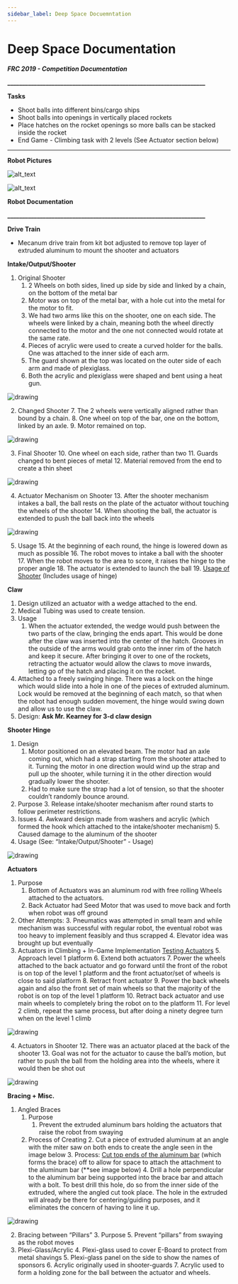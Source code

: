 ```yaml
---
sidebar_label: Deep Space Docuemntation
---
```


# Deep Space Documentation

**_FRC 2019 - Competition Documentation_**

**___________________________________________________________________**

**Tasks**



* Shoot balls into different bins/cargo ships
* Shoot balls into openings in vertically placed rockets
* Place hatches on the rocket openings so more balls can be stacked inside the rocket
* End Game - Climbing task with 2 levels (See Actuator section below)



---


**Robot Pictures**




![alt_text](images/image1.png "image_tooltip")



![alt_text](images/image2.jpg "image_tooltip")




**Robot Documentation**

**___________________________________________________________________**

**Drive Train**



* Mecanum drive train from kit bot adjusted to remove top layer of extruded aluminum to mount the shooter and actuators

**Intake/Output/Shooter**



1. Original Shooter
    1. 2 Wheels on both sides, lined up side by side and linked by a chain, on the bottom of the metal bar
    2. Motor was on top of the metal bar, with a hole cut into the metal for the motor to fit.
    3. We had two arms like this on the shooter, one on each side. The wheels were linked by a chain, meaning both the wheel directly connected to the motor and the one not connected would rotate at the same rate.
    4. Pieces of acrylic were used to create a curved holder for the balls. One was attached to the inner side of each arm.
    5. The guard shown at the top was located on the outer side of each arm and made of plexiglass.
    6. Both the acrylic and plexiglass were shaped and bent using a heat gun.




![drawing](https://docs.google.com/drawings/d/12345/export/png)



2. Changed Shooter
    7. The 2 wheels were vertically aligned rather than bound by a chain.
    8. One wheel on top of the bar, one on the bottom, linked by an axle.
    9. Motor remained on top.



![drawing](https://docs.google.com/drawings/d/12345/export/png)



3. Final Shooter
    10. One wheel on each side, rather than two
    11. Guards changed to bent pieces of metal
    12. Material removed from the end to create a thin sheet



![drawing](https://docs.google.com/drawings/d/12345/export/png)



4. Actuator Mechanism on Shooter
    13. After the shooter mechanism intakes a ball, the ball rests on the plate of the actuator without touching the wheels of the shooter
    14. When shooting the ball, the actuator is extended to push the ball back into the wheels



![drawing](https://docs.google.com/drawings/d/12345/export/png)



5. Usage
    15. At the beginning of each round, the hinge is lowered down as much as possible
    16. The robot moves to intake a ball with the shooter
    17. When the robot moves to the area to score, it raises the hinge to the proper angle
    18. The actuator is extended to launch the ball
    19. [Usage of Shooter](https://drive.google.com/file/d/1IrHA1J7CzK5Hf-GdQXEFkW_3aWTjqtrX/view?usp=sharing) (Includes usage of hinge)



**Claw**



1. Design utilized an actuator with a wedge attached to the end.
2. Medical Tubing was used to create tension.
3. Usage
    1. When the actuator extended, the wedge would push between the two parts of the claw, bringing the ends apart. This would be done after the claw was inserted into the center of the hatch. Grooves in the outside of the arms would grab onto the inner rim of the hatch and keep it secure. After bringing it over to one of the rockets, retracting the actuator would allow the claws to move inwards, letting go of the hatch and placing it on the rocket.
4. Attached to a freely swinging hinge. There was a lock on the hinge which would slide into a hole in one of the pieces of extruded aluminum. Lock would be removed at the beginning of each match, so that when the robot had enough sudden movement, the hinge would swing down and allow us to use the claw.
5. Design: **Ask Mr. Kearney for 3-d claw design**



**Shooter Hinge**



1. Design
    1. Motor positioned on an elevated beam. The motor had an axle coming out, which had a strap starting from the shooter attached to it. Turning the motor in one direction would wind up the strap and pull up the shooter, while turning it in the other direction would gradually lower the shooter.
    2. Had to make sure the strap had a lot of tension, so that the shooter couldn’t randomly bounce around.
2. Purpose
    3. Release intake/shooter mechanism after round starts to follow perimeter restrictions.
3. Issues
    4. Awkward design made from washers and acrylic (which formed the hook which attached to the intake/shooter mechanism)
    5. Caused damage to the aluminum of the shooter
4. Usage (See: “Intake/Output/Shooter” - Usage)



![drawing](https://docs.google.com/drawings/d/12345/export/png)



**Actuators**



1. Purpose
    1. Bottom of Actuators was an aluminum rod with free rolling Wheels attached to the actuators. 
    2. Back Actuator had Seed Motor that was used to move back and forth when robot was off ground
2. Other Attempts: 
    3. Pneumatics was attempted in small team and while mechanism was successful with regular robot, the eventual robot was too heavy to implement feasibly and thus scrapped
    4. Elevator idea was brought up but eventually
3. Actuators in Climbing + In-Game Implementation [Testing Actuators](https://drive.google.com/file/d/11GiTpIHZkdGXb14OJ4V5qQ_5p1tUAzML/view?usp=sharing)
    5. Approach level 1 platform
    6. Extend both actuators
    7. Power the wheels attached to the back actuator and go forward until the front of the robot is on top of the level 1 platform and the front actuator/set of wheels is close to said platform
    8. Retract front actuator
    9. Power the back wheels again and also the front set of main wheels so that the majority of the robot is on top of the level 1 platform
    10. Retract back actuator and use main wheels to completely bring the robot on to the platform
    11. For level 2 climb, repeat the same process, but after doing a ninety degree turn when on the level 1 climb



![drawing](https://docs.google.com/drawings/d/12345/export/png)



4. Actuators in Shooter
    12. There was an actuator placed at the back of the shooter
    13. Goal was not for the actuator to cause the ball’s motion, but rather to push the ball from the holding area into the wheels, where it would then be shot out



![drawing](https://docs.google.com/drawings/d/12345/export/png)



**Bracing + Misc.**



1. Angled Braces
    1. Purpose
        1. Prevent the extruded aluminum bars holding the actuators that raise the robot from swaying
    2. Process of Creating
        2. Cut a piece of extruded aluminum at an angle with the miter saw on both ends to create the angle seen in the image below
        3. Process: [Cut top ends of the aluminum bar](https://drive.google.com/file/d/1G6EDl3IKU72lkpsEYgrRA-2MAE3WA3G9/view?usp=sharing) (which forms the brace) off to allow for space to attach the attachment to the aluminum bar (**see image below)
        4. Drill a hole perpendicular to the aluminum bar being supported into the brace bar and attach with a bolt. To best drill this hole, do so from the inner side of the extruded, where the angled cut took place. The hole in the extruded will already be there for centering/guiding purposes, and it eliminates the concern of having to line it up.



![drawing](https://docs.google.com/drawings/d/12345/export/png)



2. Bracing between “Pillars”
    3. Purpose
        5. Prevent “pillars” from swaying as the robot moves
3. Plexi-Glass/Acrylic
    4. Plexi-glass used to cover E-Board to protect from metal shavings
    5. Plexi-glass panel on the side to show the names of sponsors
    6. Acrylic originally used in shooter-guards
    7. Acrylic used to form a holding zone for the ball between the actuator and wheels.
